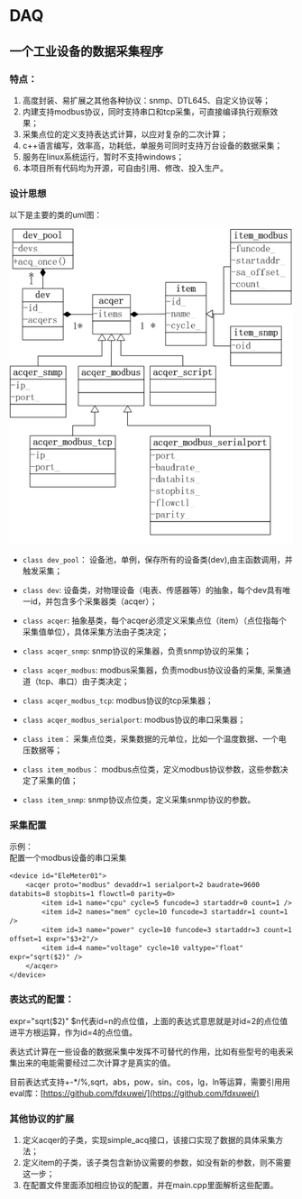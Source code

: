 # DAQ #
## 一个工业设备的数据采集程序 ##
### 特点： ###
1. 高度封装、易扩展之其他各种协议：snmp、DTL645、自定义协议等；
2. 内建支持modbus协议，同时支持串口和tcp采集，可直接编译执行观察效果；
3. 采集点位的定义支持表达式计算，以应对复杂的二次计算；
4. c++语言编写，效率高，功耗低，单服务可同时支持万台设备的数据采集；
5. 服务在linux系统运行，暂时不支持windows；
6. 本项目所有代码均为开源，可自由引用、修改、投入生产。
### 设计思想 ###
以下是主要的类的uml图：

![](img/uml.png)

- `class dev_pool`： 设备池，单例，保存所有的设备类(dev),由主函数调用，并触发采集；  


- `class dev`: 设备类，对物理设备（电表、传感器等）的抽象，每个dev具有唯一id，并包含多个采集器类（acqer）；  


- `class acqer`: 抽象基类，每个acqer必须定义采集点位（item）（点位指每个采集值单位），具体采集方法由子类决定；


-  `class acqer_snmp`: snmp协议的采集器，负责snmp协议的采集；


- `class acqer_modbus`: modbus采集器，负责modbus协议设备的采集, 采集通道（tcp、串口）由子类决定；


- `class acqer_modbus_tcp`:  modbus协议的tcp采集器；


- `class acqer_modbus_serialport`:  modbus协议的串口采集器；


- `class item`：  采集点位类，采集数据的元单位，比如一个温度数据、一个电压数据等；


- `class item_modbus`：  modbus点位类，定义modbus协议参数，这些参数决定了采集的值；


- `class item_snmp`:  snmp协议点位类，定义采集snmp协议的参数。

### 采集配置 ###
示例：  
配置一个modbus设备的串口采集

    <device id="EleMeter01">
    	<acqer proto="modbus" devaddr=1 serialport=2 baudrate=9600 databits=8 stopbits=1 flowctl=0 parity=0>
    		<item id=1 name="cpu" cycle=5 funcode=3 startaddr=0 count=1 />
    		<item id=2 names="mem" cycle=10 funcode=3 startaddr=1 count=1 />
    		<item id=3 name="power" cycle=10 funcode=3 startaddr=3 count=1 offset=1 expr="$3+2"/>
    		<item id=4 name="voltage" cycle=10 valtype="float" expr="sqrt($2)" /> 
    	</acqer>
    </device>
### 表达式的配置：   ###
expr="sqrt($2)"
$n代表id=n的点位值，上面的表达式意思就是对id=2的点位值进平方根运算，作为id=4的点位值。

表达式计算在一些设备的数据采集中发挥不可替代的作用，比如有些型号的电表采集出来的电能需要经过二次计算才是真实的值。

目前表达式支持+-*/%,sqrt，abs，pow，sin，cos，lg，ln等运算，需要引用用eval库：[https://github.com/fdxuwei/](https://github.com/fdxuwei/)

### 其他协议的扩展 ###


1. 定义acqer的子类，实现simple_acq接口，该接口实现了数据的具体采集方法；
2. 定义item的子类，该子类包含新协议需要的参数，如没有新的参数，则不需要这一步；
3. 在配置文件里面添加相应协议的配置，并在main.cpp里面解析这些配置。